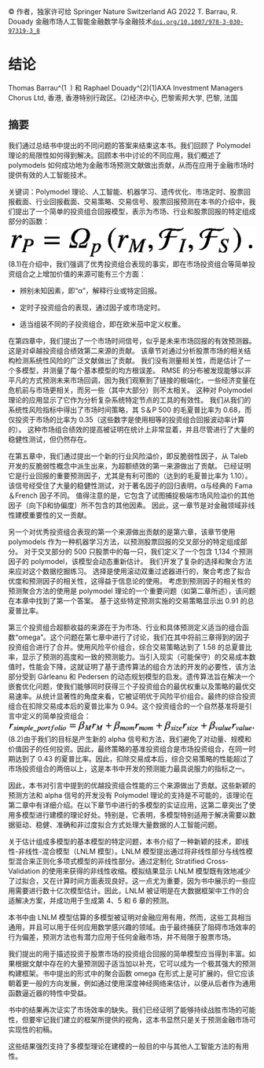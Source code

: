 © 作者，独家许可给 Springer Nature Switzerland AG 2022 T. Barrau, R. Douady 金融市场人工智能金融数学与金融技术[`doi.org/10.1007/978-3-030-97319-3_8`](https://doi.org/10.1007/978-3-030-97319-3_8)

# 结论

Thomas Barrau^(1  ) 和 Raphael Douady^(2)(1)AXA Investment Managers Chorus Ltd, 香港, 香港特别行政区。(2)经济中心, 巴黎索邦大学, 巴黎, 法国

## 摘要

我们通过总结书中提出的不同问题的答案来结束这本书。我们回顾了 Polymodel 理论的局限性如何得到解决。回顾本书中讨论的不同应用，我们概述了 polymodels 如何成功地为金融市场预测文献做出贡献，从而在应用于金融市场时提供有效的人工智能技术。

关键词：Polymodel 理论、人工智能、机器学习、遗传优化、市场定时、股票回报截面、行业回报截面、交易策略、交易信号、股票回报预测在本书的介绍中，我们提出了一个简单的投资组合回报模型，表示为市场、行业和股票回报的特定组成部分的函数：![$$ {r}_P={\varOmega}_p\left({r}_M,{\mathcal{F}}_I,{\mathcal{F}}_S\right). $$](img/519851_1_En_8_Chapter_TeX_Equ1.png)(8.1)在介绍中，我们强调了优秀投资组合表现的事实，即在市场投资组合等简单投资组合之上增加价值的来源可能有三个方面：

+   辨别未知因素，即“α”，解释行业或特定回报。

+   定时子投资组合的表现，通过因子或市场定时。

+   适当组装不同的子投资组合，即在欧米茄中定义权重。

在第四章中，我们提出了一个市场时间信号，似乎是未来市场回报的有效预测器。 这是对卓越投资组合绩效第二来源的贡献。 该章节对通过分析股票市场的相关结构检测系统性风险的广泛文献做出了贡献。 我们没有测量相关性，而是估计了一个多模型，并测量了每个基本模型的均方根误差。 RMSE 的分布被发现能够以非平凡的方式预测未来市场回调，因为我们观察到了链接的极端化，一些经济变量在危机前与市场更相关，而另一些（其中大部分）则不太相关。 这种对 Polymodel 理论的应用显示了它作为分析复杂系统特定节点的工具的有效性。 我们从我们的系统性风险指标中得出了市场时间策略，其 S＆P 500 的毛夏普比率为 0.68，而仅投资于市场的比率为 0.35（这些数字是使用相等的投资组合回报波动率计算的）。 这种市场组合绩效的提高被证明在统计上非常显着，并且尽管进行了大量的稳健性测试，但仍然存在。

在第五章中，我们通过提出一个新的行业风险溢价，即反脆弱性因子，从 Taleb 开发的反脆弱性概念中派生出来，为超额绩效的第一来源做出了贡献。 已经证明它是行业回报的重要预测因子，尤其是有利可图的（达到的毛夏普比率为 1.10）。 该信号经受住了大量的稳健性测试，对于著名因子的回归表明，α与经典的 Fama＆French 因子不同。 值得注意的是，它包含了试图捕捉极端市场风险溢价的其他因子（向下β和协偏度）所不包含的其他因素。 因此，这一章节是对金融领域非线性建模重要性的又一贡献。

另一个对优秀投资组合表现的第一个来源做出贡献的是第六章，该章节使用 polymodels 作为一种机器学习方法，以预测股票回报的交叉部分的特定组成部分。 对于交叉部分的 500 只股票中的每一只，我们定义了一个包含 1,134 个预测因子的 polymodel，该模型会动态重新估计。 我们开发了复杂的选择和聚合方法来应对这个数据挖掘练习。 选择是使用滚动双重过滤器进行的，聚合考虑了拟合优度和预测因子的相关性，这得益于信息论的使用。 考虑到预测因子的相关性的预测聚合方法的使用是 polymodel 理论的一个重要问题（如第二章所述），该问题在本章中找到了第一个答案。 基于这些特定预测实施的交易策略显示出 0.91 的总夏普比率。

第三个投资组合超额收益的来源在于为市场、行业和具体预测定义适当的组合函数“omega”。这个问题在第七章中进行了讨论，我们在其中将前三章得到的因子投资组合进行了合并。使用风险平价组合，综合交易策略达到了 1.58 的总夏普比率，显示了预测的高度和一致的预测能力。当引入现实（可能保守）的交易成本数值时，性能会下降，这就证明了基于遗传算法的组合方法的开发的必要性，该方法部分受到 Gârleanu 和 Pedersen 的动态规划模型的启发。遗传算法旨在解决一个嵌套优化问题，使我们能够同时获得三个子投资组合的最优权重以及策略的最优交易速率。从统计显著性的角度来看，它被证明优于风险平价组合。最终的综合投资组合在扣除交易成本后的夏普比率为 0.94。这个投资组合的一个自然基准将是引言中定义的简单投资组合：![$$ {r}_{simple\_ portfolio}={\beta}_M{r}_M+{\beta}_{mom}{r}_{mom}+{\beta}_{size}{r}_{size}+{\beta}_{value}{r}_{value}. $$](img/519851_1_En_8_Chapter_TeX_Equ2.png)(8.2)由于我们的目标是产生新的 alpha 信号和方法，我们避免了对动量、规模和价值因子的任何投资。因此，最终策略的基准投资组合是市场投资组合，在同一时期达到了 0.43 的夏普比率。因此，扣除交易成本后，综合交易策略的性能超过了市场投资组合的两倍以上，这是本书中开发的预测能力最具说服力的指标之一。

因此，本书对引言中提到的优越投资组合性能的三个来源做出了贡献。这些新颖的预测方法和 alpha 信号的开发没有 Polymodel 理论的支持是不可能的，该理论在第二章中有详细介绍。在以下章节中进行的多模型的实证应用，这第二章突出了使用多模型进行建模的理论好处。特别是，它表明，多模型特别适用于解决需要以数据驱动、稳健、准确和非过度拟合方式处理大量数据的人工智能问题。

关于估计组成多模型的基本模型的特定问题，本书介绍了一种新颖的技术，即线性-非线性-混合模型（LNLM 模型）。LNLM 模型提出通过将非线性部分与线性模型混合来正则化多项式模型的非线性部分。通过定制化 Stratified Cross-Validation 的使用来获得的非线性收缩。模拟结果显示 LNLM 模型既有效地减少了过拟合，又在计算时间方面表现良好。这一点尤为重要，因为书中展示的一些应用需要进行数十亿次模型估计。因此，LNLM 被证明是在大数据框架中工作的合适解决方案，并成功用于生成第 4、5 和 6 章的预测。

本书中由 LNLM 模型估算的多模型被证明对金融应用有用，然而，这些工具相当通用，并且可以用于任何应用数学感兴趣的领域。由于最终捕获了阻碍市场效率的行为偏差，预测方法也有潜力应用于任何金融市场，并不局限于股票市场。

我们提出的用于描述投资于股票市场的投资组合回报的简单模型应当得到丰富。如果根据文献中存在的大量预测因子适当加以补充，它可以成为一个极其强大的预测构建框架。书中提出的形式中的聚合函数 omega 在形式上是可扩展的，但它应该朝着更一般的方向发展，例如通过使用深度神经网络来估计，以便从后者作为通用函数逼近器的特性中受益。

书中的结果再次证实了市场效率的缺失。我们已经证明了能够持续战胜市场的可能性，但要牢记我们建立的框架所提供的视角，这本书显然只是关于预测金融市场可实现性的初稿。

这些结果强烈支持了多模型理论在建模的一般目的中与其他人工智能方法的有用性。
